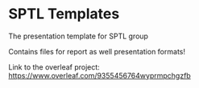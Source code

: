 # SPTL Templates
The presentation template for SPTL group

Contains files for report as well presentation formats!

Link to the overleaf project: https://www.overleaf.com/9355456764wyprmpchgzfb
